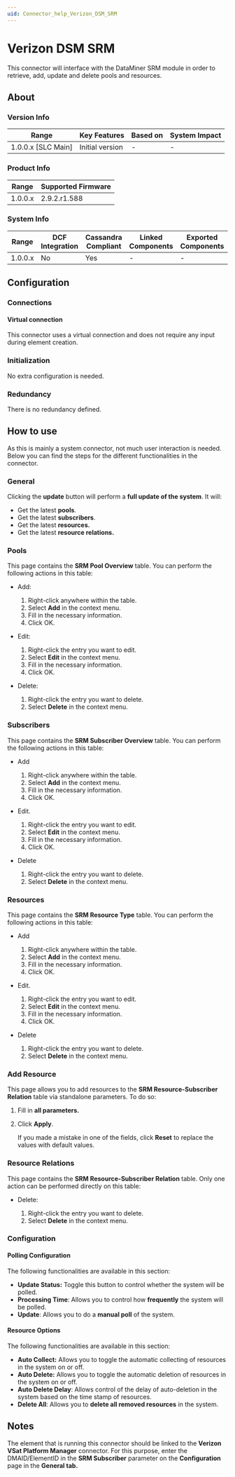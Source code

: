```yaml
---
uid: Connector_help_Verizon_DSM_SRM
---
```


# Verizon DSM SRM

This connector will interface with the DataMiner SRM module in order to retrieve, add, update and delete pools and resources.

## About

### Version Info

| Range                | Key Features     | Based on     | System Impact     |
|----------------------|------------------|--------------|-------------------|
| 1.0.0.x [SLC Main]   | Initial version  | -            | -                 |

### Product Info

| Range     | Supported Firmware     |
|-----------|------------------------|
| 1.0.0.x   | 2.9.2.r1.588           |

### System Info

| Range     | DCF Integration     | Cassandra Compliant     | Linked Components     | Exported Components     |
|-----------|---------------------|-------------------------|-----------------------|-------------------------|
| 1.0.0.x   | No                  | Yes                     | -                     | -                       |

## Configuration

### Connections

#### Virtual connection

This connector uses a virtual connection and does not require any input during element creation.

### Initialization

No extra configuration is needed.

### Redundancy

There is no redundancy defined.

## How to use

As this is mainly a system connector, not much user interaction is needed. Below you can find the steps for the different functionalities in the connector.

### General

Clicking the **update** button will perform a **full update of the system**. It will:

- Get the latest **pools**.
- Get the latest **subscribers**.
- Get the latest **resources.**
- Get the latest **resource relations.**

### Pools

This page contains the **SRM Pool Overview** table. You can perform the following actions in this table:

- Add:

  1. Right-click anywhere within the table.
  1. Select **Add** in the context menu.
  1. Fill in the necessary information.
  1. Click OK.

- Edit:

  1. Right-click the entry you want to edit.
  1. Select **Edit** in the context menu.
  1. Fill in the necessary information.
  1. Click OK.

- Delete:

  1. Right-click the entry you want to delete.
  1. Select **Delete** in the context menu.

### Subscribers

This page contains the **SRM Subscriber Overview** table. You can perform the following actions in this table:

- Add

  1. Right-click anywhere within the table.
  1. Select **Add** in the context menu.
  1. Fill in the necessary information.
  1. Click OK.

- Edit.

  1. Right-click the entry you want to edit.
  1. Select **Edit** in the context menu.
  1. Fill in the necessary information.
  1. Click OK.

- Delete

  1. Right-click the entry you want to delete.
  1. Select **Delete** in the context menu.

### Resources

This page contains the **SRM Resource Type** table. You can perform the following actions in this table:

- Add

  1. Right-click anywhere within the table.
  1. Select **Add** in the context menu.
  1. Fill in the necessary information.
  1. Click OK.

- Edit.

  1. Right-click the entry you want to edit.
  1. Select **Edit** in the context menu.
  1. Fill in the necessary information.
  1. Click OK.

- Delete

  1. Right-click the entry you want to delete.
  1. Select **Delete** in the context menu.

### Add Resource

This page allows you to add resources to the **SRM Resource-Subscriber Relation** table via standalone parameters. To do so:

1. Fill in **all parameters.**
1. Click **Apply**.

   If you made a mistake in one of the fields, click **Reset** to replace the values with default values.

### Resource Relations

This page contains the **SRM Resource-Subscriber Relation** table. Only one action can be performed directly on this table:

- Delete:

  1. Right-click the entry you want to delete.
  1. Select **Delete** in the context menu.

### Configuration

#### Polling Configuration

The following functionalities are available in this section:

- **Update Status:** Toggle this button to control whether the system will be polled.
- **Processing Time**: Allows you to control how **frequently** the system will be polled.
- **Update**: Allows you to do a **manual poll** of the system.

#### Resource Options

The following functionalities are available in this section:

- **Auto Collect:** Allows you to toggle the automatic collecting of resources in the system on or off.
- **Auto Delete:** Allows you to toggle the automatic deletion of resources in the system on or off.
- **Auto Delete Delay**: Allows control of the delay of auto-deletion in the system based on the time stamp of resources.
- **Delete All**: Allows you to **delete all removed resources** in the system.

## Notes

The element that is running this connector should be linked to the **Verizon VSat Platform Manager** connector. For this purpose, enter the DMAID/ElementID in the **SRM Subscriber** parameter on the **Configuration** page in the **General tab.**
